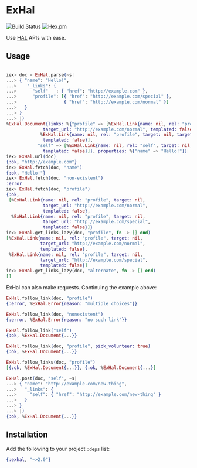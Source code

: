 
ExHal
=====

[![Build Status](https://travis-ci.org/pezra/exhal.svg?branch=master)](https://travis-ci.org/pezra/exhal) 
[![Hex.pm](https://img.shields.io/hexpm/v/exhal.svg)](https://hex.pm/packages/exhal)

Use [HAL](http://stateless.co/hal_specification.html) APIs with ease.

Usage
----

```elixir

iex> doc = ExHal.parse(~s|
...> { "name": "Hello!",
...>    "_links": {
...>      "self"   : { "href": "http://example.com" },
...>      "profile": [{ "href": "http://example.com/special" },
...>                  { "href": "http://example.com/normal" }]
...>   }
...> }
...> |)
%ExHal.Document{links: %{"profile" => [%ExHal.Link{name: nil, rel: "profile", target: nil,
              target_url: "http://example.com/normal", templated: false},
             %ExHal.Link{name: nil, rel: "profile", target: nil, target_url: "http://example.com/special",
              templated: false}],
            "self" => [%ExHal.Link{name: nil, rel: "self", target: nil, target_url: "http://example.com",
              templated: false}]}, properties: %{"name" => "Hello!"}}
iex> ExHal.url(doc)
{:ok, "http://example.com"}
iex> ExHal.fetch(doc, "name")
{:ok, "Hello!"}
iex> ExHal.fetch(doc, "non-existent")
:error
iex> ExHal.fetch(doc, "profile")
{:ok,
 [%ExHal.Link{name: nil, rel: "profile", target: nil,
              target_url: "http://example.com/normal",
              templated: false},
  %ExHal.Link{name: nil, rel: "profile", target: nil,
              target_url: "http://example.com/special",
              templated: false}]}
iex> ExHal.get_links_lazy(doc, "profile", fn -> [] end)
[%ExHal.Link{name: nil, rel: "profile", target: nil,
             target_url: "http://example.com/normal",
             templated: false},
 %ExHal.Link{name: nil, rel: "profile", target: nil,
             target_url: "http://example.com/special",
             templated: false}]
iex> ExHal.get_links_lazy(doc, "alternate", fn -> [] end)
[]

```

ExHal can also make requests. Continuing the example above:

```elixir
ExHal.follow_link(doc, "profile")
{:error, %ExHal.Error{reason: "multiple choices"}}

ExHal.follow_link(doc, "nonexistent")
{:error, %ExHal.Error{reason: "no such link"}}

ExHal.follow_link("self")
{:ok, %ExHal.Document{...}}

ExHal.follow_link(doc, "profile", pick_volunteer: true)
{:ok, %ExHal.Document{...}}

ExHal.follow_links(doc, "profile")
[{:ok, %ExHal.Document{...}}, {:ok, %ExHal.Document{...}]

ExHal.post(doc, "self", ~s|
...> { "name": "http://example.com/new-thing",
...>   "_links": {
...>     "self": { "href": "http://example.com/new-thing" }
...>   }
...> }
...> |)
{:ok, %ExHal.Document{...}}

```

Installation
----

Add the following to your project `:deps` list:

```elixir
{:exhal, "~>2.0"}
```
